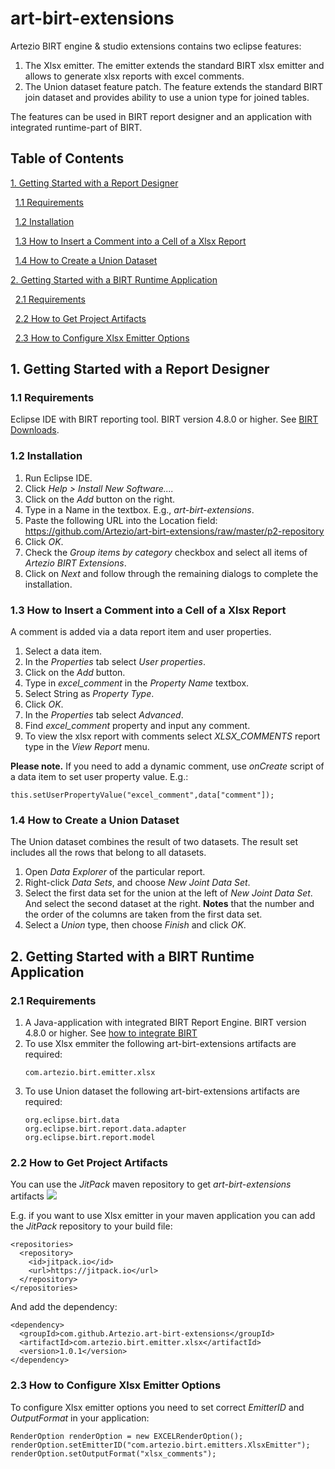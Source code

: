 # art-birt-extensions
Artezio BIRT engine &amp; studio extensions contains two eclipse features:
1. The Xlsx emitter. The emitter extends the standard BIRT xlsx emitter and allows to generate xlsx reports with excel comments.
2. The Union dataset feature patch. The feature extends the standard BIRT join dataset and provides ability to use a union type for joined tables. 

The features can be used in BIRT report designer and an application with integrated runtime-part of BIRT.

## Table of Contents
[1. Getting Started with a Report Designer](#1-getting-started-with-a-report-designer)

&nbsp;&nbsp;[1.1 Requirements](#11-requirements)

&nbsp;&nbsp;[1.2 Installation](#12-installation)

&nbsp;&nbsp;[1.3 How to Insert a Comment into a Cell of a Xlsx Report](#13-how-to-insert-a-comment-into-a-cell-of-a-xlsx-report)

&nbsp;&nbsp;[1.4 How to Create a Union Dataset](#14-how-to-create-a-union-dataset)

  
[2. Getting Started with a BIRT Runtime Application](@2-getting-started-with-a-birt-runtime-application)

&nbsp;&nbsp;[2.1 Requirements](21-requirements)  

&nbsp;&nbsp;[2.2 How to Get Project Artifacts](22-how-to-get-project-artifacts)  

&nbsp;&nbsp;[2.3 How to Configure Xlsx Emitter Options](23-how-to-configure-xlsx-emitter-options)
  

## 1. Getting Started with a Report Designer
### 1.1 Requirements
Eclipse IDE with BIRT reporting tool. BIRT version 4.8.0 or higher. See [BIRT Downloads](http://download.eclipse.org/birt/downloads/build.php).

### 1.2 Installation
1.	Run Eclipse IDE.
2.	Click *Help > Install New Software....*
3.	Click on the *Add* button on the right.
4.	Type in a Name in the textbox. E.g., *art-birt-extensions*.
5.	Paste the following URL into the Location field: 
    https://github.com/Artezio/art-birt-extensions/raw/master/p2-repository
6.	Click *OK*.
7.	Check the *Group items by category* checkbox and select all items of *Artezio BIRT Extensions*.
8.	Click on *Next* and follow through the remaining dialogs to complete the installation.

### 1.3 How to Insert a Comment into a Cell of a Xlsx Report
A comment is added via a data report item and user properties.
1.	Select a data item.
2.	In the *Properties* tab select *User properties*.
3.	Click on the *Add* button.
4.	Type in *excel_comment* in the *Property Name* textbox.
5.	Select String as *Property Type*.
6.	Click *OK*.
7.	In the *Properties* tab select *Advanced*.
8.	Find *excel_comment* property and input any comment.
9.	To view the xlsx report with comments select *XLSX_COMMENTS* report type in the *View Report* menu.

**Please note.** If you need to add a dynamic comment, use *onCreate* script of a data item to set user property value. E.g.:
```
this.setUserPropertyValue("excel_comment",data["comment"]);
```

### 1.4 How to Create a Union Dataset

The Union dataset combines the result of two datasets. The result set includes all the rows that belong to all datasets.
1.	Open *Data Explorer* of the particular report.
2.	Right-click *Data Sets*, and choose *New Joint Data Set*.
3.	Select the first data set for the union at the left of *New Joint Data Set*. And select the second dataset at the right. **Notes** that the number and the order of the columns are taken from the first data set.
4.	Select a *Union* type, then choose *Finish* and click *OK*.

## 2. Getting Started with a BIRT Runtime Application
### 2.1 Requirements
1.	A Java-application with integrated BIRT Report Engine. BIRT version 4.8.0 or higher. See [how to integrate BIRT](http://www.eclipse.org/birt/documentation/integrating/reapi.php)
2.	To use Xlsx emmiter the following art-birt-extensions artifacts are required:
    ```
    com.artezio.birt.emitter.xlsx
    ```
3.	To use Union dataset the following art-birt-extensions artifacts are required:
    ```
    org.eclipse.birt.data
    org.eclipse.birt.report.data.adapter
    org.eclipse.birt.report.model
    ```
### 2.2 How to Get Project Artifacts
You can use the *JitPack* maven repository to get *art-birt-extensions* artifacts [![](https://jitpack.io/v/Artezio/art-birt-extensions.svg)](https://jitpack.io/#Artezio/art-birt-extensions)

E.g. if you want to use Xlsx emitter in your maven application you can add the *JitPack* repository to your build file:
```
<repositories>
  <repository>
    <id>jitpack.io</id>
    <url>https://jitpack.io</url>
  </repository>
</repositories>
```
And add the dependency:
```
<dependency>
  <groupId>com.github.Artezio.art-birt-extensions</groupId>
  <artifactId>com.artezio.birt.emitter.xlsx</artifactId>
  <version>1.0.1</version>
</dependency>
```
### 2.3 How to Configure Xlsx Emitter Options
To configure Xlsx emitter options you need to set correct *EmitterID* and *OutputFormat* in your application:
```
RenderOption renderOption = new EXCELRenderOption();
renderOption.setEmitterID("com.artezio.birt.emitters.XlsxEmitter");
renderOption.setOutputFormat("xlsx_comments");	
```

